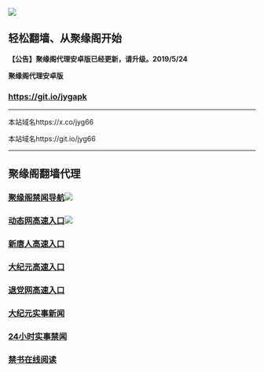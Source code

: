 ![](https://raw.githubusercontent.com/hao369/a/master/j.jpg)



## 轻松翻墙、从聚缘阁开始



**【公告】聚缘阁代理安卓版已经更新，请升级。2019/5/24**

 
**聚缘阁代理安卓版**
### https://git.io/jygapk  

***

本站域名https://x.co/jyg66 

本站域名https://git.io/jyg66



***




## 聚缘阁翻墙代理 



### [聚缘阁禁闻导航](https://tiny-bird-3b1c.2544lo9.workers.dev/-----http://dhtz.juyuange.eu.org/)![](https://tup.vraet.cf/jyg.gif)



### [动态网高速入口](https://restless-wildflower-af50.bsfeetlprbnzg.workers.dev/-----http://hao149.ie99.eu.org/)![](https://tup.vraet.cf/jygdl.gif)


### [新唐人高速入口](https://restless-wildflower-af50.bsfeetlprbnzg.workers.dev/-----http://hao149.ie99.eu.org/)

### [大纪元高速入口](https://restless-wildflower-af50.bsfeetlprbnzg.workers.dev/-----http://hao149.ie99.eu.org/)

### [退党网高速入口](https://restless-wildflower-af50.bsfeetlprbnzg.workers.dev/-----http://hao149.ie99.eu.org/)






### [大纪元实事新闻](https://git.io/fjmgE)

### [24小时实事禁闻](https://git.io/fj3Go)

### [禁书在线阅读](https://git.io/fjJ5Z)






